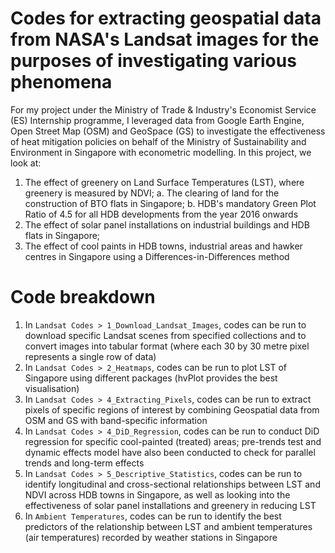 # Codes for extracting geospatial data from NASA's Landsat images for the purposes of investigating various phenomena

For my project under the Ministry of Trade & Industry's Economist Service (ES) Internship programme, I leveraged data from Google Earth Engine, Open Street Map (OSM) and GeoSpace (GS) to investigate the effectiveness of heat mitigation policies on behalf of the Ministry of Sustainability and Environment in Singapore with econometric modelling. In this project, we look at:
1. The effect of greenery on Land Surface Temperatures (LST), where greenery is measured by NDVI;
  a. The clearing of land for the construction of BTO flats in Singapore;
  b. HDB's mandatory Green Plot Ratio of 4.5 for all HDB developments from the year 2016 onwards
2. The effect of solar panel installations on industrial buildings and HDB flats in Singapore;
3. The effect of cool paints in HDB towns, industrial areas and hawker centres in Singapore using a Differences-in-Differences method

# Code breakdown
1. In `Landsat Codes > 1_Download_Landsat_Images`, codes can be run to download specific Landsat scenes from specified collections and to convert images into tabular format (where each 30 by 30 metre pixel represents a single row of data)
2. In `Landsat Codes > 2_Heatmaps`, codes can be run to plot LST of Singapore using different packages (hvPlot provides the best visualisation)
3. In `Landsat Codes > 4_Extracting_Pixels`, codes can be run to extract pixels of specific regions of interest by combining Geospatial data from OSM and GS with band-specific information
4. In `Landsat Codes > 4_DiD_Regression`, codes can be run to conduct DiD regression for specific cool-painted (treated) areas; pre-trends test and dynamic effects model have also been conducted to check for parallel trends and long-term effects
5. In `Landsat Codes > 5_Descriptive_Statistics`, codes can be run to identify longitudinal and cross-sectional relationships between LST and NDVI across HDB towns in Singapore, as well as looking into the effectiveness of solar panel installations and greenery in reducing LST
6. In `Ambient Temperatures`, codes can be run to identify the best predictors of the relationship between LST and ambient temperatures (air temperatures) recorded by weather stations in Singapore
